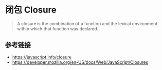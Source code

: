 # 闭包 Closure

> A closure is the combination of a function and the lexical environment within which that function was declared.

## 参考链接
* https://javascript.info/closure
* https://developer.mozilla.org/en-US/docs/Web/JavaScript/Closures
